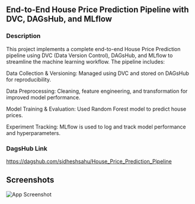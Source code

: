 
## End-to-End House Price Prediction Pipeline with DVC, DAGsHub, and MLflow



### Description
This project implements a complete end-to-end House Price Prediction pipeline using DVC (Data Version Control), DAGsHub, and MLflow to streamline the machine learning workflow. The pipeline includes:

Data Collection & Versioning: Managed using DVC and stored on DAGsHub for reproducibility.

Data Preprocessing: Cleaning, feature engineering, and transformation for improved model performance.

Model Training & Evaluation: Used Random Forest model to predict house prices.

Experiment Tracking: MLflow is used to log and track model performance and hyperparameters.


### DagsHub Link
https://dagshub.com/sidheshsahu/House_Price_Prediction_Pipeline
## Screenshots

![App Screenshot](https://via.placeholder.com/468x300?text=App+Screenshot+Here)

